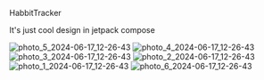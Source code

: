 HabbitTracker

It's just cool design in jetpack compose 

![photo_5_2024-06-17_12-26-43](https://github.com/kv-yan/HabitTracker/assets/88050307/c2a0b9b2-689b-4d36-b050-10fd886ec96d)
![photo_4_2024-06-17_12-26-43](https://github.com/kv-yan/HabitTracker/assets/88050307/2cd5f7bf-fdc6-49a9-9226-9b566a2be4aa)
![photo_3_2024-06-17_12-26-43](https://github.com/kv-yan/HabitTracker/assets/88050307/84361585-944c-462c-9963-0d356fb40281)
![photo_2_2024-06-17_12-26-43](https://github.com/kv-yan/HabitTracker/assets/88050307/10f4d4c3-8393-4ac9-a28b-59fba026a319)
![photo_1_2024-06-17_12-26-43](https://github.com/kv-yan/HabitTracker/assets/88050307/ce03ccda-b9b6-4ed1-b3b2-a4c3a189d503)
![photo_6_2024-06-17_12-26-43](https://github.com/kv-yan/HabitTracker/assets/88050307/5ebbada7-50ef-4a3d-b5c9-76495dcb8e59)
